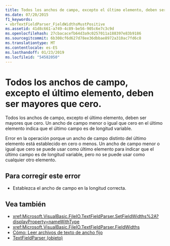 ```yaml
---
title: Todos los anchos de campo, excepto el último elemento, deben ser mayores que cero.
ms.date: 07/20/2015
f1_keywords:
- vbrTextFieldParser_FieldWidthsMustPositive
ms.assetid: 41d8c661-a749-4c89-be56-905c6e7c3c9d
ms.openlocfilehash: 27cbacacefb64d3a9c0257011a188397e83b9186
ms.sourcegitcommit: 6b308cf6d627d78ee36dbbae8972a310ac7fd6c8
ms.translationtype: MT
ms.contentlocale: es-ES
ms.lasthandoff: 01/23/2019
ms.locfileid: "54582050"
---
```

# <a name="all-field-widths-except-the-last-element-must-be-greater-than-zero"></a>Todos los anchos de campo, excepto el último elemento, deben ser mayores que cero.
Todos los anchos de campo, excepto el último elemento, deben ser mayores que cero. Un ancho de campo menor o igual que cero en el último elemento indica que el último campo es de longitud variable.  
  
 Error en la operación porque un ancho de campo distinto del último elemento está establecido en cero o menos. Un ancho de campo menor o igual que cero se puede usar como último elemento para indicar que el último campo es de longitud variable, pero no se puede usar como cualquier otro elemento.  
  
## <a name="to-correct-this-error"></a>Para corregir este error  
  
-   Establezca el ancho de campo en la longitud correcta.  
  
## <a name="see-also"></a>Vea también
- <xref:Microsoft.VisualBasic.FileIO.TextFieldParser.SetFieldWidths%2A?displayProperty=nameWithType>
- <xref:Microsoft.VisualBasic.FileIO.TextFieldParser.FieldWidths>
- [Cómo: Leer archivos de texto de ancho fijo](../../visual-basic/developing-apps/programming/drives-directories-files/how-to-read-from-fixed-width-text-files.md)
- [TextFieldParser (objeto)](../../visual-basic/language-reference/objects/textfieldparser-object.md)
